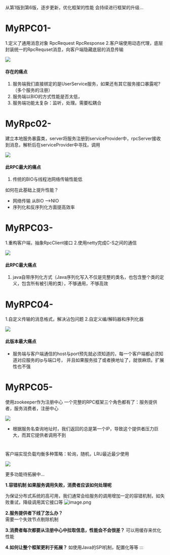 
从第1版到第6版，逐步更新，优化框架的性能
会持续进行框架的升级...
# MyRPC01-


1.定义了通用消息对象 RpcRequest  RpcResponse
2.客户端使用动态代理，底层封装统一的RpcRequset消息，向客户端隐藏底层的消息传输

![](https://cdn.nlark.com/yuque/0/2024/jpeg/42457196/1709192270852-dc6effb6-ec78-47b5-9468-799ff00848f3.jpeg)
#### 存在的痛点

1. 服务端我们直接绑定的是UserService服务，如果还有其它服务接口暴露呢?（多个服务的注册）
2. 服务端以BIO的方式性能是否太低，
3. 服务端功能太复杂：监听，处理。需要松耦合


 

# MyRpc02-


建立本地服务暴露类，server将服务注册到serviceProvider中，rpcServer接收到消息，解析后在serviceProvider中寻找，调用

![](https://cdn.nlark.com/yuque/0/2024/jpeg/42457196/1709193193870-a6f7e0a1-38f9-4989-9244-0e518437957b.jpeg)
#### 此RPC最大的痛点

1. 传统的BIO与线程池网络传输性能低

如何在此基础上提升性能？

- 网络传输 从BIO -->NIO
- 序列化和反序列化方面提高效率
# MyRPC03-


1.重构客户端，抽象RpcClient接口
2.使用netty完成C-S之间的通信

![](https://cdn.nlark.com/yuque/0/2024/jpeg/42457196/1709194770098-4367eac0-f938-4457-ad90-47f4cfe1bd7c.jpeg)
#### 此RPC最大痛点

1. java自带序列化方式（Java序列化写入不仅是完整的类名，也包含整个类的定义，包含所有被引用的类），不够通用，不够高效

# MyRPC04-

1.自定义传输的消息格式，解决沾包问题
2.自定义编/解码器和序列化器

![](https://cdn.nlark.com/yuque/0/2024/jpeg/42457196/1709196150613-c0d4dd6b-b7f6-41e0-a6dc-779c7d3f5dc4.jpeg)
#### 此版本最大痛点

- 服务端与客户端通信的host与port预先就必须知道的，每一个客户端都必须知道对应服务的ip与端口号， 并且如果服务挂了或者换地址了，就很麻烦。扩展性也不强


# MyRPC05-

使用zookeeper作为注册中心
一个完整的RPC框架三个角色都有了：服务提供者，服务消费者，注册中心

![](https://cdn.nlark.com/yuque/0/2024/jpeg/42457196/1709196528949-e192f955-b935-450f-8435-526fd55dcb9f.jpeg)

- 根据服务名查询地址时，我们返回的总是第一个IP，导致这个提供者压力巨大，而其它提供者调用不到
# 


客户端实现负载均衡多种策略：轮询，随机，LRU最近最少使用

![](https://cdn.nlark.com/yuque/0/2024/jpeg/42457196/1709197012024-34f4cf7e-0af6-46bc-b415-2e7133eabfbe.jpeg)





更多功能待拓展中...

**1.容错机制 如果服务调用失败，消费者应该如何处理呢**

为保证分布式系统的高可用，我们通常会给服务的调用增加一定的容错机制，如失败重试，降级调用其它接口等
![image.png](https://cdn.nlark.com/yuque/0/2024/png/42457196/1709197169719-c587d17b-c221-4709-8ab5-6f8e72e05d2e.png#averageHue=%23fdfdfd&clientId=ua5674b0c-aad3-4&from=paste&height=399&id=uc5e34f82&originHeight=599&originWidth=974&originalType=binary&ratio=1.5&rotation=0&showTitle=false&size=27455&status=done&style=none&taskId=ud7950e98-d26b-4296-bddf-cb57ed32f6c&title=&width=649.3333333333334)

**2.服务提供者下线了怎么办？**  
需要一个失效节点剔除机制


**3.消费者每次都要从注册中心中拉取信息，性能会不会很差？**
可以用缓存来优化性能

**4.如何让整个框架更利于拓展？**
如使用Java的SPI机制，配置化等等
:::



